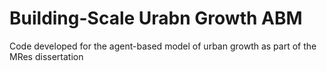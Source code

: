 # Building-Scale Urabn Growth ABM
Code developed for the agent-based model of urban growth as part of the MRes dissertation
